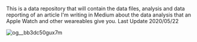 This is a data repository that will contain the data files, analysis and data reporting of an article I'm writing in Medium about the data analysis that an Apple Watch and other weareables give you. Last Update 2020/05/22

![og__bb3dc50gux7m](https://user-images.githubusercontent.com/45542785/82689893-7cebb300-9c5b-11ea-91e5-d527cf3beecb.png)
